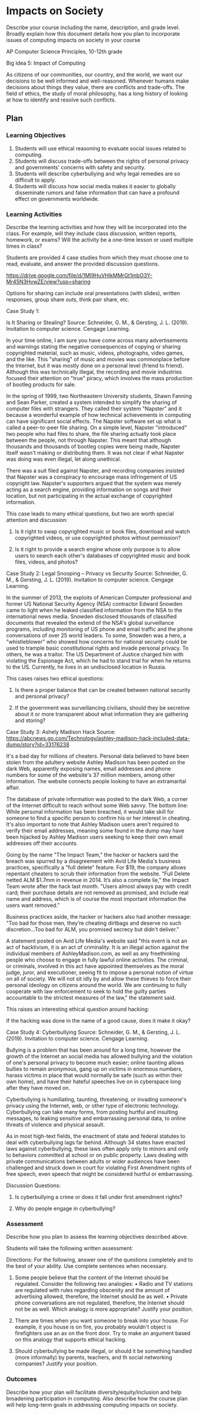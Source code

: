 # Impacts on Society

Describe your course including the name, description, and grade level. Broadly explain how this document details how you plan to incorporate issues of computing impacts on society in your course

AP Computer Science Principles, 10-12th grade

Big Idea 5: Impact of Computing

As citizens of our communities, our country, and the world, we want our decisions to be well informed and well-reasoned. Whenever humans make decisions about things they value, there are conflicts and trade-offs. The field of ethics, the study of moral philosophy, has a long history of looking at how to identify and resolve such conflicts. 

## Plan

### Learning Objectives

1. Students will use ethical reasoning to evaluate social issues related to computing.
2. Students will discuss trade-offs between the rights of personal privacy and governments' concerns with safety and security.
3. Students will describe cyberbullying and why legal remedies are so difficult to apply.
4. Students will discuss how social media makes it easier to globally disseminate rumors and false information that can have a profound effect on governments worldwide.

### Learning Activities

Describe the learning activities and how they will be incorporated into the class. For example, will they include class discussion, written reports, homework, or exams? Will the activity be a one-time lesson or used multiple times in class?

Students are provided 4 case studies from which they must choose one to read, evaluate, and answer the provided discussion questions.  

https://drive.google.com/file/d/1MI9HuVHlkMMrGt1mbO3Y-Mr45N3HvwZE/view?usp=sharing

Options for sharing can include oral presentations (with slides), written responses, group share outs, think pair share, etc.

Case Study 1: 

Is It Sharing or Stealing?
Source: Schneider, G. M., & Gersting, J. L. (2019). Invitation to computer science. Cengage Learning.

In your time online, I am sure you have come across many advertisements and warnings stating the negative consequences of copying or sharing copyrighted material, such as music, videos, photographs, video games, and the like. This "sharing" of music and movies was commonplace before the Internet, but it was mostly done on a personal level (friend to friend). Although this was technically illegal, the recording and movie industries focused their attention on "true" piracy, which involves the mass production of bootleg products for sale.

In the spring of 1999, two Northeastern University students, Shawn Fanning and Sean Parker, created a system intended to simplify the sharing of computer files with strangers. They called their system "Napster" and it because a wonderful example of how technical achievements in computing can have significant social effects. The Napster software set up what is called a peer-to-peer file sharing. On a simple level, Napster "introduced" two people who had files to share, the file sharing actually took place between the people, not through Napster. This meant that although thousands and thousands of bootleg copies were being made, Napster itself wasn't making or distributing them. It was not clear if what Napster was doing was even illegal, let along unethical.

There was a suit filed against Napster, and recording companies insisted that Napster was a conspiracy to encourage mass infringement of US copyright law. Napster's supporters argued that the system was merely acting as a search engine, providing information on songs and their location, but not participating in the actual exchange of copyrighted information.


This case leads to many ethical questions, but two are worth special attention and discussion:

1. Is it right to swap copyrighted music or book files, download and watch copyrighted videos, or use copyrighted photos without permission?

2. Is it right to provide a search engine whose only purpose is to allow users to search each other's databases of copyrighted music and book files, videos, and photos?



Case Study 2: Legal Snooping – Privacy vs Security
Source: Schneider, G. M., & Gersting, J. L. (2019). Invitation to computer science. Cengage Learning.

In the summer of 2013, the exploits of American Computer professional and former US National Security Agency (NSA) contractor Edward Snowden came to light when he leaked classified information from the NSA to the international news media. Snowden disclosed thousands of classified documents that revealed the extend of the NSA's global surveillance programs, including monitoring of US phone and email traffic and the phone conversations of over 25 world leaders. To some, Snowden was a hero, a "whistleblower" who showed how concerns for national security could be used to trample basic constitutional rights and invade personal privacy. To others, he was a traitor. The US Department of Justice charged him with violating the Espionage Act, which he had to stand trial for when he returns to the US. Currently, he lives in an undisclosed location in Russia.

This cases raises two ethical questions:

1. Is there a proper balance that can be created between national security and personal privacy?

2. If the government was surveillancing civilians, should they be secretive about it or more transparent about what information they are gathering and storing?



Case Study 3: Ashely Madison Hack
Source: https://abcnews.go.com/Technology/ashley-madison-hack-included-data-dump/story?id=33176238

It's a bad day for millions of cheaters. Personal data believed to have been stolen from the adultery website Ashley Madison has been posted on the dark Web, apparently exposing names, email addresses and phone numbers for some of the website's 37 million members, among other information. The website connects people looking to have an extramarital affair.

The database of private information was posted to the dark Web, a corner of the Internet difficult to reach without some Web savvy. The bottom line: While personal information has been breached, it would take skill for someone to find a specific person to confirm his or her interest in cheating. It's also important to note that Ashley Madison users aren't required to verify their email addresses, meaning some found in the dump may have been hijacked by Ashley Madison users seeking to keep their own email addresses off their accounts.

Going by the name "The Impact Team," the hacker or hackers said the breach was spurred by a disagreement with Avid Life Media's business practices, specifically a "full delete" feature. For $19, the company allows repentant cheaters to scrub their information from the website.
"Full Delete netted ALM $1.7mm in revenue in 2014. It’s also a complete lie," the Impact Team wrote after the hack last month. "Users almost always pay with credit card; their purchase details are not removed as promised, and include real name and address, which is of course the most important information the users want removed."

Business practices aside, the hacker or hackers also had another message: "Too bad for those men, they’re cheating dirtbags and deserve no such discretion...Too bad for ALM, you promised secrecy but didn't deliver."

A statement posted on Avid Life Media's website said "this event is not an act of hacktivism, it is an act of criminality. It is an illegal action against the individual members of AshleyMadison.com, as well as any freethinking people who choose to engage in fully lawful online activities. The criminal, or criminals, involved in this act have appointed themselves as the moral judge, juror, and executioner, seeing fit to impose a personal notion of virtue on all of society. We will not sit idly by and allow these thieves to force their personal ideology on citizens around the world. We are continuing to fully cooperate with law enforcement to seek to hold the guilty parties accountable to the strictest measures of the law," the statement said.

This raises an interesting ethical question around hacking:

If the hacking was done in the name of a good cause, does it make it okay?


Case Study 4: Cyberbullying
Source: Schneider, G. M., & Gersting, J. L. (2019). Invitation to computer science. Cengage Learning.

Bullying is a problem that has been around for a long time, however the growth of the Internet an social media has allowed bullying and the violation of one's personal privacy to become much easier; online taunting allows bullies to remain anonymous, gang up on victims in enormous numbers, harass victims in place that would normally be safe (such as within their own home), and have their hateful speeches live on in cyberspace long after they have moved on.

Cyberbullying is humiliating, taunting, threatening, or invading someone's privacy using the Internet, web, or other type of electronic technology. Cyberbullying can take many forms, from posting hurtful and insulting messages, to leaking sensitive and embarrassing personal data, to online threats of violence and physical assault.

As in most high-text fields, the enactment of state and federal statutes to deal with cyberbullying lags far behind. Although 34 states have enacted laws against cyberbullying, these laws often apply only to minors and only to behaviors committed at school or on public property. Laws dealing with private communications between adults or wider audiences have been challenged and struck down in court for violating First Amendment rights of free speech, even speech that might be considered hurtful or embarrassing.

Discussion Questions:

1. Is cyberbullying a crime or does it fall under first amendment rights?

2. Why do people engage in cyberbullying?



### Assessment

Describe how you plan to assess the learning objectives described above.

Students will take the following written assessment:

Directions: For the following, answer one of the questions completely and to the best of your ability. Use complete sentences when necessary.

1) Some people believe that the content of the Internet should be regulated. Consider the following two analogies:
•	Radio and TV stations are regulated with rules regarding obscenity and the amount of advertising allowed, therefore, the Internet should be as well.
•	Private phone conversations are not regulated, therefore, the Internet should not be as well.
Which analogy is more appropriate? Justify your position.


2) There are times when you want someone to break into your house. For example, it you house is on fire, you probably wouldn't object is firefighters use an ax on the front door. Try to make an argument based on this analogy that supports ethical hacking.


3) Should cyberbullying be made illegal, or should it be something handled (more informally) by parents, teachers, and th social networking companies? Justify your position.


### Outcomes

Describe how your plan will facilitate diversity/equity/inclusion and help broadening participation in computing. Also describe how the course plan will help long-term goals in addressing computing impacts on society.


